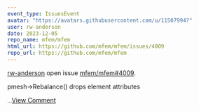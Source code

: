 ```yaml
---
event_type: IssuesEvent
avatar: "https://avatars.githubusercontent.com/u/11507994?"
user: rw-anderson
date: 2023-12-05
repo_name: mfem/mfem
html_url: https://github.com/mfem/mfem/issues/4009
repo_url: https://github.com/mfem/mfem
---
```


<a href='https://github.com/rw-anderson' target='_blank'>rw-anderson</a> open issue <a href='https://github.com/mfem/mfem/issues/4009' target='_blank'>mfem/mfem#4009</a>.

<p>pmesh->Rebalance() drops element attributes</p><small>...</small><a href='https://github.com/mfem/mfem/issues/4009' target='_blank'>View Comment</a>